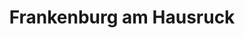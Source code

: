 ---
title: Frankenburg am Hausruck
url: /frankenburg-am-hausruck/
latitude: 48.086
longitude: 13.484
---
